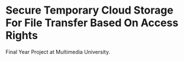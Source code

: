 # Secure Temporary Cloud Storage For File Transfer Based On Access Rights
Final Year Project at Multimedia University.

